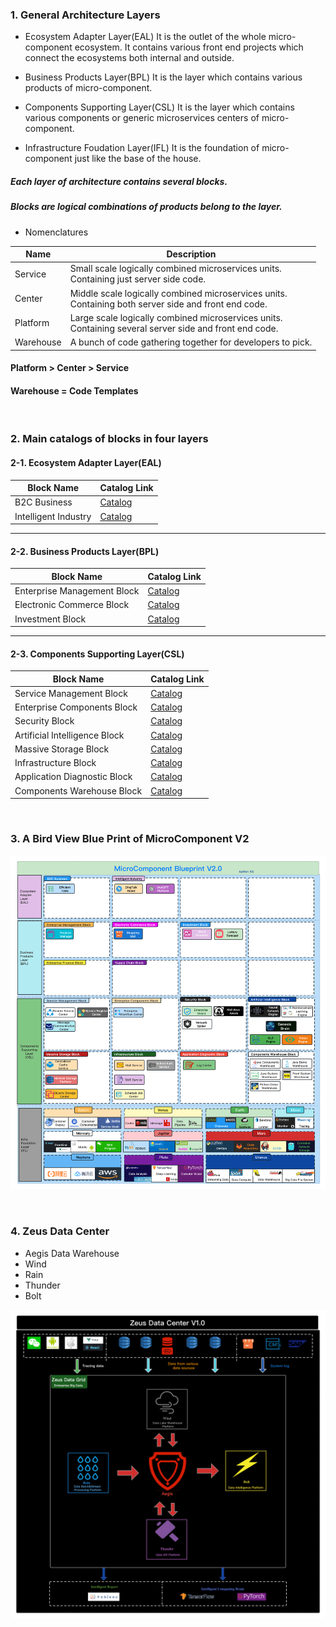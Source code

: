 ### 1. General Architecture Layers

- Ecosystem Adapter Layer(EAL)
  It is the outlet of the whole micro-component ecosystem. It contains various front end projects which connect the ecosystems both internal and outside.

- Business Products Layer(BPL)
  It is the layer which contains various products of micro-component.

- Components Supporting Layer(CSL)
  It is the layer which contains various components or generic microservices centers of micro-component.

- Infrastructure Foudation Layer(IFL)
  It is the foundation of micro-component just like the base of the house.

##### Each layer of architecture contains several blocks.
##### Blocks are logical combinations of products belong to the layer.

- Nomenclatures

| Name     | Description                                          |
| -------- | ---------------------------------------------------- |
| Service  | Small scale logically combined microservices units.<br>Containing just server side code.  |
| Center   | Middle scale logically combined microservices units.<br>Containing both server side and front end code. |
| Platform | Large scale logically combined microservices units.<br>Containing several server side and front end code.  |
| Warehouse | A bunch of code gathering together for developers to pick. |

#### Platform > Center > Service
#### Warehouse = Code Templates

&nbsp;

### 2. Main catalogs of blocks in four layers
#### 2-1. Ecosystem Adapter Layer(EAL)

| Block Name | Catalog Link         |
| -------- | -----------------------|
| B2C Business | [Catalog](EAL/Block1/Catalog.md) |
| Intelligent Industry | [Catalog](EAL/Block2/Catalog.md) |

<hr>

#### 2-2. Business Products Layer(BPL)

| Block Name | Catalog Link         |
| -------- | -----------------------|
| Enterprise Management Block | [Catalog](BPL/Block1/Catalog.md) |
| Electronic Commerce Block | [Catalog](BPL/Block2/Catalog.md) |
| Investment Block | [Catalog](BPL/Block3/Catalog.md) |

<hr>

#### 2-3. Components Supporting Layer(CSL)

| Block Name | Catalog Link         |
| -------- | -----------------------|
| Service Management Block | [Catalog](CSL/Block1/README.md) |
| Enterprise Components Block | [Catalog](CSL/Block2/Catalog.md) |
| Security Block | [Catalog](CSL/Block3/Catalog.md) |
| Artificial Intelligence Block | [Catalog](CSL/Block4/Catalog.md) |
| Massive Storage Block | [Catalog](CSL/Block5/Catalog.md) |
| Infrastructure Block | [Catalog](CSL/Block6/Catalog.md) |
| Application Diagnostic Block | [Catalog](CSL/Block7/Catalog.md) |
| Components Warehouse Block | [Catalog](CSL/Block8/README.md) |

&nbsp;

### 3. A Bird View Blue Print of MicroComponent V2

![MicroComponent Blueprint V2.0](BluePrintV2.png)

&nbsp;

### 4. Zeus Data Center

- Aegis Data Warehouse
- Wind
- Rain
- Thunder
- Bolt

![Zeus Data Center V1.0](ZeusDataCenterV1.png)



